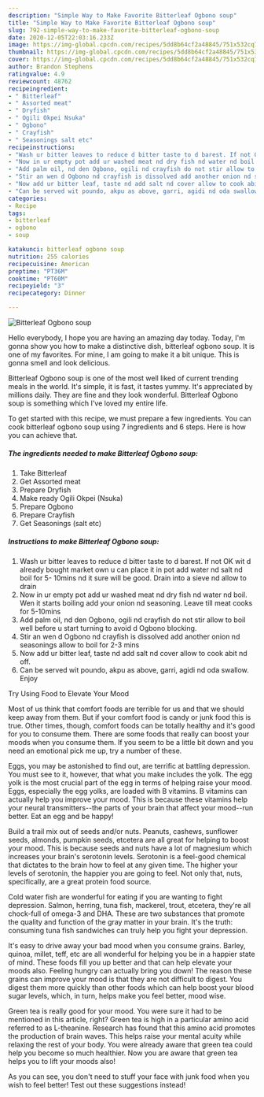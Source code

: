 ```yaml
---
description: "Simple Way to Make Favorite Bitterleaf Ogbono soup"
title: "Simple Way to Make Favorite Bitterleaf Ogbono soup"
slug: 792-simple-way-to-make-favorite-bitterleaf-ogbono-soup
date: 2020-12-05T22:03:16.233Z
image: https://img-global.cpcdn.com/recipes/5dd8b64cf2a48845/751x532cq70/bitterleaf-ogbono-soup-recipe-main-photo.jpg
thumbnail: https://img-global.cpcdn.com/recipes/5dd8b64cf2a48845/751x532cq70/bitterleaf-ogbono-soup-recipe-main-photo.jpg
cover: https://img-global.cpcdn.com/recipes/5dd8b64cf2a48845/751x532cq70/bitterleaf-ogbono-soup-recipe-main-photo.jpg
author: Brandon Stephens
ratingvalue: 4.9
reviewcount: 48762
recipeingredient:
- " Bitterleaf"
- " Assorted meat"
- " Dryfish"
- " Ogili Okpei Nsuka"
- " Ogbono"
- " Crayfish"
- " Seasonings salt etc"
recipeinstructions:
- "Wash ur bitter leaves to reduce d bitter taste to d barest. If not OK wit d already bought market own u can place it in pot add water nd salt nd boil for 5- 10mins nd it sure will be good. Drain into a sieve nd allow to drain"
- "Now in ur empty pot add ur washed meat nd dry fish nd water nd boil. Wen it starts boiling add your onion nd seasoning. Leave till meat cooks for 5-10mins"
- "Add palm oil, nd den Ogbono, ogili nd crayfish do not stir allow to boil well before u start turning to avoid d Ogbono blocking."
- "Stir an wen d Ogbono nd crayfish is dissolved add another onion nd seasonings allow to boil for 2-3 mins"
- "Now add ur bitter leaf, taste nd add salt nd cover allow to cook abit nd off."
- "Can be served wit poundo, akpu as above, garri, agidi nd oda swallow. Enjoy"
categories:
- Recipe
tags:
- bitterleaf
- ogbono
- soup

katakunci: bitterleaf ogbono soup 
nutrition: 255 calories
recipecuisine: American
preptime: "PT36M"
cooktime: "PT60M"
recipeyield: "3"
recipecategory: Dinner

---
```



![Bitterleaf Ogbono soup](https://img-global.cpcdn.com/recipes/5dd8b64cf2a48845/751x532cq70/bitterleaf-ogbono-soup-recipe-main-photo.jpg)

Hello everybody, I hope you are having an amazing day today. Today, I'm gonna show you how to make a distinctive dish, bitterleaf ogbono soup. It is one of my favorites. For mine, I am going to make it a bit unique. This is gonna smell and look delicious.

Bitterleaf Ogbono soup is one of the most well liked of current trending meals in the world. It's simple, it is fast, it tastes yummy. It's appreciated by millions daily. They are fine and they look wonderful. Bitterleaf Ogbono soup is something which I've loved my entire life.




To get started with this recipe, we must prepare a few ingredients. You can cook bitterleaf ogbono soup using 7 ingredients and 6 steps. Here is how you can achieve that.

<!--inarticleads1-->

##### The ingredients needed to make Bitterleaf Ogbono soup:

1. Take  Bitterleaf
1. Get  Assorted meat
1. Prepare  Dryfish
1. Make ready  Ogili Okpei (Nsuka)
1. Prepare  Ogbono
1. Prepare  Crayfish
1. Get  Seasonings (salt etc)




<!--inarticleads2-->

##### Instructions to make Bitterleaf Ogbono soup:

1. Wash ur bitter leaves to reduce d bitter taste to d barest. If not OK wit d already bought market own u can place it in pot add water nd salt nd boil for 5- 10mins nd it sure will be good. Drain into a sieve nd allow to drain
1. Now in ur empty pot add ur washed meat nd dry fish nd water nd boil. Wen it starts boiling add your onion nd seasoning. Leave till meat cooks for 5-10mins
1. Add palm oil, nd den Ogbono, ogili nd crayfish do not stir allow to boil well before u start turning to avoid d Ogbono blocking.
1. Stir an wen d Ogbono nd crayfish is dissolved add another onion nd seasonings allow to boil for 2-3 mins
1. Now add ur bitter leaf, taste nd add salt nd cover allow to cook abit nd off.
1. Can be served wit poundo, akpu as above, garri, agidi nd oda swallow. Enjoy




Try Using Food to Elevate Your Mood


Most of us think that comfort foods are terrible for us and that we should keep away from them. But if your comfort food is candy or junk food this is true. Other times, though, comfort foods can be totally healthy and it's good for you to consume them. There are some foods that really can boost your moods when you consume them. If you seem to be a little bit down and you need an emotional pick me up, try a number of these.

Eggs, you may be astonished to find out, are terrific at battling depression. You must see to it, however, that what you make includes the yolk. The egg yolk is the most crucial part of the egg in terms of helping raise your mood. Eggs, especially the egg yolks, are loaded with B vitamins. B vitamins can actually help you improve your mood. This is because these vitamins help your neural transmitters--the parts of your brain that affect your mood--run better. Eat an egg and be happy!

Build a trail mix out of seeds and/or nuts. Peanuts, cashews, sunflower seeds, almonds, pumpkin seeds, etcetera are all great for helping to boost your mood. This is because seeds and nuts have a lot of magnesium which increases your brain's serotonin levels. Serotonin is a feel-good chemical that dictates to the brain how to feel at any given time. The higher your levels of serotonin, the happier you are going to feel. Not only that, nuts, specifically, are a great protein food source.

Cold water fish are wonderful for eating if you are wanting to fight depression. Salmon, herring, tuna fish, mackerel, trout, etcetera, they're all chock-full of omega-3 and DHA. These are two substances that promote the quality and function of the gray matter in your brain. It's the truth: consuming tuna fish sandwiches can truly help you fight your depression. 

It's easy to drive away your bad mood when you consume grains. Barley, quinoa, millet, teff, etc are all wonderful for helping you be in a happier state of mind. These foods fill you up better and that can help elevate your moods also. Feeling hungry can actually bring you down! The reason these grains can improve your mood is that they are not difficult to digest. You digest them more quickly than other foods which can help boost your blood sugar levels, which, in turn, helps make you feel better, mood wise.

Green tea is really good for your mood. You were sure it had to be mentioned in this article, right? Green tea is high in a particular amino acid referred to as L-theanine. Research has found that this amino acid promotes the production of brain waves. This helps raise your mental acuity while relaxing the rest of your body. You were already aware that green tea could help you become so much healthier. Now you are aware that green tea helps you to lift your moods also!

As you can see, you don't need to stuff your face with junk food when you wish to feel better! Test out  these suggestions  instead!

